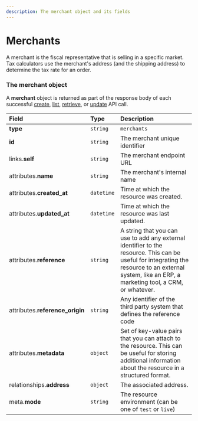 ```yaml
---
description: The merchant object and its fields
---
```


# Merchants

A merchant is the fiscal representative that is selling in a specific market.
Tax calculators use the merchant's address (and the shipping address) to determine the tax rate for an order.


### The merchant object

A **merchant** object is returned as part of the response body of each successful
[create](https://docs.commercelayer.io/api/resources/merchants/create_merchant),
[list](https://docs.commercelayer.io/api/resources/merchants/list_merchants),
[retrieve](https://docs.commercelayer.io/api/resources/merchants/retrieve_merchant),
or [update](https://docs.commercelayer.io/api/resources/merchants/update_merchant) API call.

| Field | Type | Description |
| :--- | :--- | :--- |
| **type** | `string` | `merchants` |
| **id** | `string` | The merchant unique identifier |
| links.**self** | `string` | The merchant endpoint URL |
| attributes.**name** | `string` | The merchant's internal name |
| attributes.**created_at** | `datetime` | Time at which the resource was created. |
| attributes.**updated_at** | `datetime` | Time at which the resource was last updated. |
| attributes.**reference** | `string` | A string that you can use to add any external identifier to the resource. This can be useful for integrating the resource to an external system, like an ERP, a marketing tool, a CRM, or whatever. |
| attributes.**reference_origin** | `string` | Any identifier of the third party system that defines the reference code |
| attributes.**metadata** | `object` | Set of key-value pairs that you can attach to the resource. This can be useful for storing additional information about the resource in a structured format. |
| relationships.**address** | `object` | The associated address. |
| meta.**mode** | `string` | The resource environment \(can be one of `test` or `live`\) |

